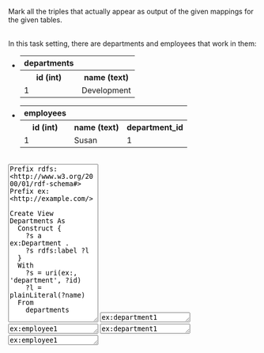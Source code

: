 Mark all the triples that actually appear as output of the given mappings for the given tables.

<br />
In this task setting, there are departments and employees that work in them:

<div class="navcontainer">
<ul class="navlist">
<li>


<table class="dbtable">
  <tr><th>departments</th></tr>
  <tr><th>id (int)</th><th>name (text)</th></tr>
  <tr><td>1</td><td>Development</td></tr>
</table>

</li>
<li>

<table class="dbtable">
  <tr><th>employees</th></tr>
  <tr><th>id (int)</th><th>name (text)</th><th>department_id</th></tr>
  <tr><td>1</td><td>Susan</td><td>1</td></tr>
</table>

</li>
</ul>
</div>

<br style="clear: both;" />

<textarea style="height: 320px" ui-codemirror="editorOptions.sml" readonly>
Prefix rdfs: <http://www.w3.org/2000/01/rdf-schema#>
Prefix ex: <http://example.com/>

Create View Departments As
  Construct {
    ?s a ex:Department .
    ?s rdfs:label ?l
  }
  With
    ?s = uri(ex:, 'department', ?id)
    ?l = plainLiteral(?name)
  From
    departments

Create View EmpsToDepts As
  Construct {
    ?s ex:worksIn ?d
  }
  With
    ?s = uri(ex:, 'employee', ?id)
    ?d = uri(ex:, 'department', ?department_id)
  From
    employees
</textarea>



<textarea style="height: 20px" ui-codemirror="editorOptions.ttl" readonly>ex:department1 rdfs:label "Development" .</textarea>
<textarea style="height: 20px" ui-codemirror="editorOptions.ttl" readonly>ex:employee1 ex:worksIn ex:department1 .</textarea>
<textarea style="height: 20px" ui-codemirror="editorOptions.ttl" readonly>ex:department1 ex:hasLeader ex:employee1 .</textarea>
<textarea style="height: 20px" ui-codemirror="editorOptions.ttl" readonly>ex:employee1 rdfs:label "Susan" .</textarea>


